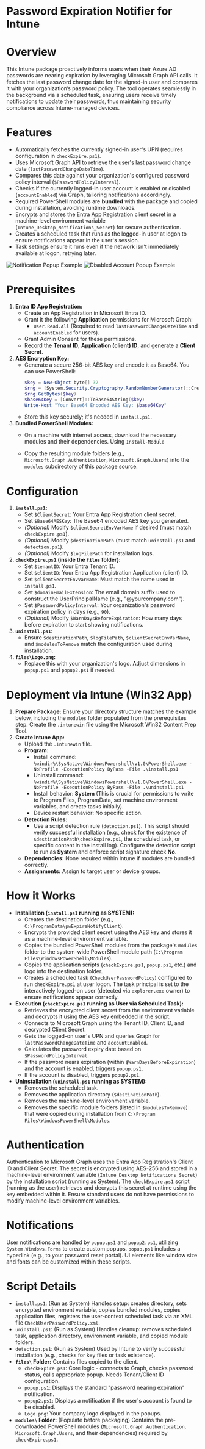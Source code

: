 # Password Expiration Notifier for Intune

# Overview
This Intune package proactively informs users when their Azure AD passwords are nearing expiration by leveraging Microsoft Graph API calls. It fetches the last password change date for the signed-in user and compares it with your organization’s password policy. The tool operates seamlessly in the background via a scheduled task, ensuring users receive timely notifications to update their passwords, thus maintaining security compliance across Intune-managed devices.

# Features
- Automatically fetches the currently signed-in user's UPN (requires configuration in `checkExpire.ps1`).
- Uses Microsoft Graph API to retrieve the user's last password change date (`lastPasswordChangeDateTime`).
- Compares this date against your organization's configured password policy interval (`$PasswordPolicyInterval`).
- Checks if the currently logged-in user account is enabled or disabled (`accountEnabled`) via Graph, tailoring notifications accordingly.
- Required PowerShell modules are **bundled** with the package and copied during installation, avoiding runtime downloads.
- Encrypts and stores the Entra App Registration client secret in a machine-level environment variable (`Intune_Desktop_Notifications_Secret`) for secure authentication.
- Creates a scheduled task that runs as the logged-in user at logon to ensure notifications appear in the user's session.
- Task settings ensure it runs even if the network isn't immediately available at logon, retrying later.

![Notification Popup Example](https://github.com/user-attachments/assets/c0b58dce-b996-4fb1-be25-00275ddb8e4d)
![Disabled Account Popup Example](https://github.com/user-attachments/assets/918019eb-0907-441f-b41c-546fc752496d)

# Prerequisites
1.  **Entra ID App Registration:**
    * Create an App Registration in Microsoft Entra ID.
    * Grant it the following **Application** permissions for Microsoft Graph:
        * `User.Read.All` (Required to read `lastPasswordChangeDateTime` and `accountEnabled` for users).
    * Grant Admin Consent for these permissions.
    * Record the **Tenant ID**, **Application (client) ID**, and generate a **Client Secret**.
2.  **AES Encryption Key:**
    * Generate a secure 256-bit AES key and encode it as Base64. You can use PowerShell:
        ```powershell
        $key = New-Object byte[] 32
        $rng = [System.Security.Cryptography.RandomNumberGenerator]::Create()
        $rng.GetBytes($key)
        $base64Key = [Convert]::ToBase64String($key)
        Write-Host "Your Base64 Encoded AES Key: $base64Key"
        ```
    * Store this key securely; it's needed in `install.ps1`.
3.  **Bundled PowerShell Modules:**
    * On a machine with internet access, download the necessary modules and their dependencies. Using `Install-Module` 

    * Copy the resulting module folders (e.g., `Microsoft.Graph.Authentication`, `Microsoft.Graph.Users`) into the `modules` subdirectory of this package source.

# Configuration

1.  **`install.ps1`:**
    * Set `$ClientSecret`: Your Entra App Registration client secret.
    * Set `$Base64AESKey`: The Base64 encoded AES key you generated.
    * *(Optional)* Modify `$clientSecretEnvVarName` if desired (must match `checkExpire.ps1`).
    * *(Optional)* Modify `$destinationPath` (must match `uninstall.ps1` and `detection.ps1`).
    * *(Optional)* Modify `$logFilePath` for installation logs.
2.  **`checkExpire.ps1` (inside the `files` folder):**
    * Set `$tenantID`: Your Entra Tenant ID.
    * Set `$clientID`: Your Entra App Registration Application (client) ID.
    * Set `$clientSecretEnvVarName`: Must match the name used in `install.ps1`.
    * Set `$domainEmailExtension`: The email domain suffix used to construct the UserPrincipalName (e.g., "@yourcompany.com").
    * Set `$PasswordPolicyInterval`: Your organization's password expiration policy in days (e.g., `90`).
    * *(Optional)* Modify `$WarnDaysBeforeExpiration`: How many days before expiration to start showing notifications.
3.  **`uninstall.ps1`:**
    * Ensure `$destinationPath`, `$logFilePath`, `$clientSecretEnvVarName`, and `$modulesToRemove` match the configuration used during installation.
4.  **`files\Logo.png`:**
    * Replace this with your organization's logo. Adjust dimensions in `popup.ps1` and `popup2.ps1` if needed.

# Deployment via Intune (Win32 App)

1.  **Prepare Package:** Ensure your directory structure matches the example below, including the `modules` folder populated from the prerequisites step. Create the `.intunewin` file using the Microsoft Win32 Content Prep Tool.
2.  **Create Intune App:**
    * Upload the `.intunewin` file.
    * **Program:**
        * Install command: `%windir%\SysNative\WindowsPowershell\v1.0\PowerShell.exe -NoProfile -ExecutionPolicy ByPass -File .\install.ps1`
        * Uninstall command: `%windir%\SysNative\WindowsPowershell\v1.0\PowerShell.exe -NoProfile -ExecutionPolicy ByPass -File .\uninstall.ps1`
        * Install behavior: **System** (This is crucial for permissions to write to Program Files, ProgramData, set machine environment variables, and create tasks initially).
        * Device restart behavior: No specific action.
    * **Detection Rules:**
        * Use a script detection rule (`detection.ps1`). This script should verify successful installation (e.g., check for the existence of `$destinationPath\checkExpire.ps1`, the scheduled task, or specific content in the install log). Configure the detection script to run as **System** and enforce script signature check **No**.
    * **Dependencies:** None required within Intune if modules are bundled correctly.
    * **Assignments:** Assign to target user or device groups.

# How it Works

-   **Installation (`install.ps1` running as SYSTEM):**
    * Creates the destination folder (e.g., `C:\ProgramData\pwExpireNotifyClient`).
    * Encrypts the provided client secret using the AES key and stores it as a machine-level environment variable.
    * Copies the bundled PowerShell modules from the package's `modules` folder to the system-wide PowerShell module path (`C:\Program Files\WindowsPowerShell\Modules`).
    * Copies the application scripts (`checkExpire.ps1`, `popup.ps1`, etc.) and logo into the destination folder.
    * Creates a scheduled task (`CheckUserPasswordPolicy`) configured to run `checkExpire.ps1` at user logon. The task principal is set to the interactively logged-on user (detected via `explorer.exe` owner) to ensure notifications appear correctly.
-   **Execution (`checkExpire.ps1` running as User via Scheduled Task):**
    * Retrieves the encrypted client secret from the environment variable and decrypts it using the AES key embedded in the script.
    * Connects to Microsoft Graph using the Tenant ID, Client ID, and decrypted Client Secret.
    * Gets the logged-on user's UPN and queries Graph for `lastPasswordChangeDateTime` and `accountEnabled`.
    * Calculates the password expiry date based on `$PasswordPolicyInterval`.
    * If the password nears expiration (within `$WarnDaysBeforeExpiration`) and the account is enabled, triggers `popup.ps1`.
    * If the account is disabled, triggers `popup2.ps1`.
-   **Uninstallation (`uninstall.ps1` running as SYSTEM):**
    * Removes the scheduled task.
    * Removes the application directory (`$destinationPath`).
    * Removes the machine-level environment variable.
    * Removes the specific module folders (listed in `$modulesToRemove`) that were copied during installation from `C:\Program Files\WindowsPowerShell\Modules`.

# Authentication
Authentication to Microsoft Graph uses the Entra App Registration's Client ID and Client Secret. The secret is encrypted using AES-256 and stored in a machine-level environment variable (`Intune_Desktop_Notifications_Secret`) by the installation script (running as System). The `checkExpire.ps1` script (running as the user) retrieves and decrypts this secret at runtime using the key embedded within it. Ensure standard users do not have permissions to modify machine-level environment variables.

# Notifications
User notifications are handled by `popup.ps1` and `popup2.ps1`, utilizing `System.Windows.Forms` to create custom popups. `popup.ps1` includes a hyperlink (e.g., to your password reset portal). UI elements like window size and fonts can be customized within these scripts.

# Script Details

-   `install.ps1`: (Run as System) Handles setup: creates directory, sets encrypted environment variable, copies bundled modules, copies application files, registers the user-context scheduled task via an XML file `CheckUserPasswordPolicy.xml`.
-   `uninstall.ps1`: (Run as System) Handles cleanup: removes scheduled task, application directory, environment variable, and copied module folders.
-   `detection.ps1`: (Run as System) Used by Intune to verify successful installation (e.g., checks for key files or task existence).
-   **`files\` Folder:** Contains files copied to the client.
    -   `checkExpire.ps1`: Core logic - connects to Graph, checks password status, calls appropriate popup. Needs Tenant/Client ID configuration.
    -   `popup.ps1`: Displays the standard "password nearing expiration" notification.
    * `popup2.ps1`: Displays a notification if the user's account is found to be disabled.
    * `Logo.png`: Your company logo displayed in the popups.
-   **`modules\` Folder:** (Populate before packaging) Contains the pre-downloaded PowerShell modules (`Microsoft.Graph.Authentication`, `Microsoft.Graph.Users`, and their dependencies) required by `checkExpire.ps1`.

